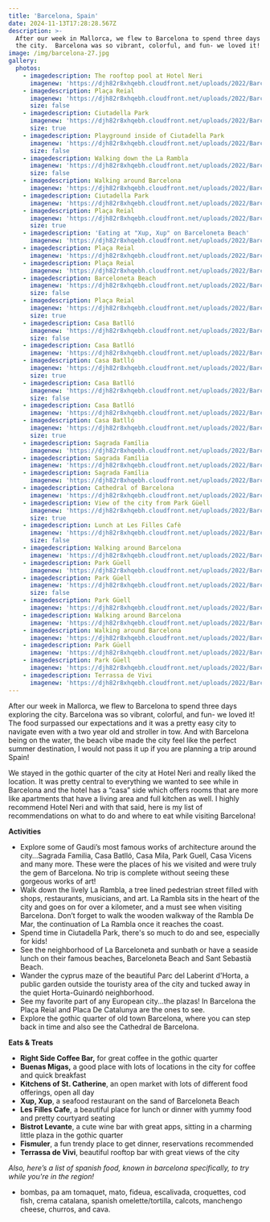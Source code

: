 ```yaml
---
title: 'Barcelona, Spain'
date: 2024-11-13T17:28:28.567Z
description: >-
  After our week in Mallorca, we flew to Barcelona to spend three days exploring
  the city.  Barcelona was so vibrant, colorful, and fun- we loved it!
image: /img/barcelona-27.jpg
gallery:
  photos:
    - imagedescription: The rooftop pool at Hotel Neri
      imagenew: 'https://djh82r8xhqebh.cloudfront.net/uploads/2022/Barcelona-1.jpg'
    - imagedescription: Plaça Reial
      imagenew: 'https://djh82r8xhqebh.cloudfront.net/uploads/2022/Barcelona-13.jpg'
      size: false
    - imagedescription: Ciutadella Park
      imagenew: 'https://djh82r8xhqebh.cloudfront.net/uploads/2022/Barcelona-3.jpg'
      size: true
    - imagedescription: Playground inside of Ciutadella Park
      imagenew: 'https://djh82r8xhqebh.cloudfront.net/uploads/2022/Barcelona-2.jpg'
      size: false
    - imagedescription: Walking down the La Rambla
      imagenew: 'https://djh82r8xhqebh.cloudfront.net/uploads/2022/Barcelona-8.jpg'
      size: false
    - imagedescription: Walking around Barcelona
      imagenew: 'https://djh82r8xhqebh.cloudfront.net/uploads/2022/Barcelona-5.jpg'
    - imagedescription: Ciutadella Park
      imagenew: 'https://djh82r8xhqebh.cloudfront.net/uploads/2022/Barcelona-4.jpg'
    - imagedescription: Plaça Reial
      imagenew: 'https://djh82r8xhqebh.cloudfront.net/uploads/2022/Barcelona-9.jpg'
      size: true
    - imagedescription: 'Eating at "Xup, Xup" on Barceloneta Beach'
      imagenew: 'https://djh82r8xhqebh.cloudfront.net/uploads/2022/Barcelona-6.jpg'
    - imagedescription: Plaça Reial
      imagenew: 'https://djh82r8xhqebh.cloudfront.net/uploads/2022/Barcelona-10.jpg'
    - imagedescription: Plaça Reial
      imagenew: 'https://djh82r8xhqebh.cloudfront.net/uploads/2022/Barcelona-11.jpg'
    - imagedescription: Barceloneta Beach
      imagenew: 'https://djh82r8xhqebh.cloudfront.net/uploads/2022/Barcelona-7.jpg'
      size: false
    - imagedescription: Plaça Reial
      imagenew: 'https://djh82r8xhqebh.cloudfront.net/uploads/2022/Barcelona-12.jpg'
      size: true
    - imagedescription: Casa Batlló
      imagenew: 'https://djh82r8xhqebh.cloudfront.net/uploads/2022/Barcelona-19.jpg'
      size: false
    - imagedescription: Casa Batlló
      imagenew: 'https://djh82r8xhqebh.cloudfront.net/uploads/2022/Barcelona-15.jpg'
    - imagedescription: Casa Batlló
      imagenew: 'https://djh82r8xhqebh.cloudfront.net/uploads/2022/Barcelona-16.jpg'
      size: true
    - imagedescription: Casa Batlló
      imagenew: 'https://djh82r8xhqebh.cloudfront.net/uploads/2022/Barcelona-18.jpg'
      size: false
    - imagedescription: Casa Batlló
      imagenew: 'https://djh82r8xhqebh.cloudfront.net/uploads/2022/Barcelona-17.jpg'
    - imagedescription: Casa Batlló
      imagenew: 'https://djh82r8xhqebh.cloudfront.net/uploads/2022/Barcelona-20.jpg'
      size: true
    - imagedescription: Sagrada Família
      imagenew: 'https://djh82r8xhqebh.cloudfront.net/uploads/2022/Barcelona-22.jpg'
    - imagedescription: Sagrada Família
      imagenew: 'https://djh82r8xhqebh.cloudfront.net/uploads/2022/Barcelona-23.jpg'
    - imagedescription: Sagrada Família
      imagenew: 'https://djh82r8xhqebh.cloudfront.net/uploads/2022/Barcelona-24.jpg'
    - imagedescription: Cathedral of Barcelona
      imagenew: 'https://djh82r8xhqebh.cloudfront.net/uploads/2022/Barcelona-26.jpg'
    - imagedescription: View of the city from Park Güell
      imagenew: 'https://djh82r8xhqebh.cloudfront.net/uploads/2022/Barcelona-27.jpg'
      size: true
    - imagedescription: Lunch at Les Filles Cafè
      imagenew: 'https://djh82r8xhqebh.cloudfront.net/uploads/2022/Barcelona-25.jpg'
      size: false
    - imagedescription: Walking around Barcelona
      imagenew: 'https://djh82r8xhqebh.cloudfront.net/uploads/2022/Barcelona-21.jpg'
    - imagedescription: Park Güell
      imagenew: 'https://djh82r8xhqebh.cloudfront.net/uploads/2022/Barcelona-32.jpg'
    - imagedescription: Park Güell
      imagenew: 'https://djh82r8xhqebh.cloudfront.net/uploads/2022/Barcelona-28.jpg'
      size: false
    - imagedescription: Park Güell
      imagenew: 'https://djh82r8xhqebh.cloudfront.net/uploads/2022/Barcelona-29.jpg'
    - imagedescription: Walking around Barcelona
      imagenew: 'https://djh82r8xhqebh.cloudfront.net/uploads/2022/Barcelona-33.jpg'
    - imagedescription: Walking around Barcelona
      imagenew: 'https://djh82r8xhqebh.cloudfront.net/uploads/2022/Barcelona-35.jpg'
    - imagedescription: Park Güell
      imagenew: 'https://djh82r8xhqebh.cloudfront.net/uploads/2022/Barcelona-30.jpg'
    - imagedescription: Park Güell
      imagenew: 'https://djh82r8xhqebh.cloudfront.net/uploads/2022/Barcelona-31.jpg'
    - imagedescription: Terrassa de Vivi
      imagenew: 'https://djh82r8xhqebh.cloudfront.net/uploads/2022/Barcelona-34.jpg'
---
```

After our week in Mallorca, we flew to Barcelona to spend three days exploring the city.  Barcelona was so vibrant, colorful, and fun- we loved it! The food surpassed our expectations and it was a pretty easy city to navigate even with a two year old and stroller in tow. And with Barcelona being on the water, the beach vibe made the city feel like the perfect summer destination, I would not pass it up if you are planning a trip around Spain!

We stayed in the gothic quarter of the city at Hotel Neri and really liked the location.  It was pretty central to everything we wanted to see while in Barcelona and the hotel has a “casa” side which offers rooms that are more like apartments that have a living area and full kitchen as well. I highly recommend Hotel Neri and with that said, here is my list of recommendations on what to do and where to eat while visiting Barcelona!

**Activities**

* Explore some of Gaudi’s most famous works of architecture around the city…Sagrada Familia, Casa Batlló, Casa Mila, Park Guell, Casa Vicens and many more. These were the places of his we visited and were truly the gem of Barcelona. No trip is complete without seeing these gorgeous works of art!
* Walk down the lively La Rambla, a tree lined pedestrian street filled with shops, restaurants, musicians, and art.  La Rambla sits in the heart of the city and goes on for over a kilometer, and a must see when visiting Barcelona. Don’t forget to walk the wooden walkway of the Rambla De Mar, the continuation of La Rambla once it reaches the coast.
* Spend time in Ciutadella Park, there's so much to do and see, especially for kids!
* See the neighborhood of La Barceloneta and sunbath or have a seaside lunch on their famous beaches, Barceloneta Beach and Sant Sebastià Beach. 
* Wander the cyprus maze of the beautiful Parc del Laberint d'Horta, a public garden outside the touristy area of the city and tucked away in the quiet Horta-Guinardó neighborhood.
* See my favorite part of any European city...the plazas! In Barcelona the Plaça Reial and Placa De Catalunya are the ones to see.
* Explore the gothic quarter of old town Barcelona, where you can step back in time and also see the Cathedral de Barcelona.

**Eats & Treats**

* **Right Side Coffee Bar,** for great coffee in the gothic quarter
* **Buenas Migas,** a good place with lots of locations in the city for coffee and quick breakfast
* **Kitchens of St. Catherine**, an open market with lots of different food offerings, open all day
* **Xup, Xup**, a seafood restaurant on the sand of Barceloneta Beach
* **Les Filles Cafe**, a beautiful place for lunch or dinner with yummy food and pretty courtyard seating
* **Bistrot Levante**, a cute wine bar with great apps, sitting in a charming little plaza in the gothic quarter
* **Fismuler**, a fun trendy place to get dinner, reservations recommended 
* **Terrassa de Vivi**, beautiful rooftop bar with great views of the city

_Also, here’s a list of spanish food, known in barcelona specifically, to try while you're in the region!_

* bombas, pa am tomaquet, mato, fideua, escalivada, croquettes, cod fish, crema catalana, spanish omelette/tortilla, calcots, manchengo cheese, churros, and cava.

